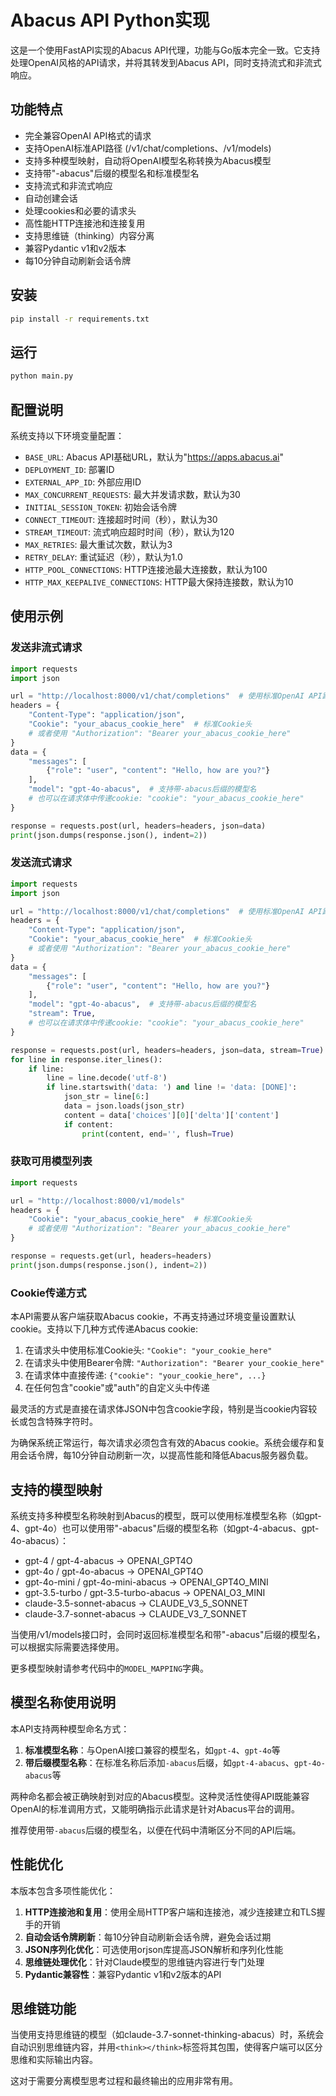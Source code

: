 # Abacus API Python实现

这是一个使用FastAPI实现的Abacus API代理，功能与Go版本完全一致。它支持处理OpenAI风格的API请求，并将其转发到Abacus API，同时支持流式和非流式响应。

## 功能特点

- 完全兼容OpenAI API格式的请求
- 支持OpenAI标准API路径 (/v1/chat/completions、/v1/models)
- 支持多种模型映射，自动将OpenAI模型名称转换为Abacus模型
- 支持带"-abacus"后缀的模型名和标准模型名
- 支持流式和非流式响应
- 自动创建会话
- 处理cookies和必要的请求头
- 高性能HTTP连接池和连接复用
- 支持思维链（thinking）内容分离
- 兼容Pydantic v1和v2版本
- 每10分钟自动刷新会话令牌

## 安装

```bash
pip install -r requirements.txt
```

## 运行

```bash
python main.py
```

## 配置说明

系统支持以下环境变量配置：

- `BASE_URL`: Abacus API基础URL，默认为"https://apps.abacus.ai"
- `DEPLOYMENT_ID`: 部署ID
- `EXTERNAL_APP_ID`: 外部应用ID
- `MAX_CONCURRENT_REQUESTS`: 最大并发请求数，默认为30
- `INITIAL_SESSION_TOKEN`: 初始会话令牌
- `CONNECT_TIMEOUT`: 连接超时时间（秒），默认为30
- `STREAM_TIMEOUT`: 流式响应超时时间（秒），默认为120
- `MAX_RETRIES`: 最大重试次数，默认为3
- `RETRY_DELAY`: 重试延迟（秒），默认为1.0
- `HTTP_POOL_CONNECTIONS`: HTTP连接池最大连接数，默认为100
- `HTTP_MAX_KEEPALIVE_CONNECTIONS`: HTTP最大保持连接数，默认为10

## 使用示例

### 发送非流式请求

```python
import requests
import json

url = "http://localhost:8000/v1/chat/completions"  # 使用标准OpenAI API路径
headers = {
    "Content-Type": "application/json",
    "Cookie": "your_abacus_cookie_here"  # 标准Cookie头
    # 或者使用 "Authorization": "Bearer your_abacus_cookie_here"
}
data = {
    "messages": [
        {"role": "user", "content": "Hello, how are you?"}
    ],
    "model": "gpt-4o-abacus",  # 支持带-abacus后缀的模型名
    # 也可以在请求体中传递cookie: "cookie": "your_abacus_cookie_here"
}

response = requests.post(url, headers=headers, json=data)
print(json.dumps(response.json(), indent=2))
```

### 发送流式请求

```python
import requests
import json

url = "http://localhost:8000/v1/chat/completions"  # 使用标准OpenAI API路径
headers = {
    "Content-Type": "application/json",
    "Cookie": "your_abacus_cookie_here"  # 标准Cookie头
    # 或者使用 "Authorization": "Bearer your_abacus_cookie_here"
}
data = {
    "messages": [
        {"role": "user", "content": "Hello, how are you?"}
    ],
    "model": "gpt-4o-abacus",  # 支持带-abacus后缀的模型名
    "stream": True,
    # 也可以在请求体中传递cookie: "cookie": "your_abacus_cookie_here"
}

response = requests.post(url, headers=headers, json=data, stream=True)
for line in response.iter_lines():
    if line:
        line = line.decode('utf-8')
        if line.startswith('data: ') and line != 'data: [DONE]':
            json_str = line[6:]
            data = json.loads(json_str)
            content = data['choices'][0]['delta']['content']
            if content:
                print(content, end='', flush=True)
```

### 获取可用模型列表

```python
import requests

url = "http://localhost:8000/v1/models"
headers = {
    "Cookie": "your_abacus_cookie_here"  # 标准Cookie头
    # 或者使用 "Authorization": "Bearer your_abacus_cookie_here"
}

response = requests.get(url, headers=headers)
print(json.dumps(response.json(), indent=2))
```

### Cookie传递方式

本API需要从客户端获取Abacus cookie，不再支持通过环境变量设置默认cookie。支持以下几种方式传递Abacus cookie:

1. 在请求头中使用标准Cookie头: `"Cookie": "your_cookie_here"`
2. 在请求头中使用Bearer令牌: `"Authorization": "Bearer your_cookie_here"`
3. 在请求体中直接传递: `{"cookie": "your_cookie_here", ...}`
4. 在任何包含"cookie"或"auth"的自定义头中传递

最灵活的方式是直接在请求体JSON中包含cookie字段，特别是当cookie内容较长或包含特殊字符时。

为确保系统正常运行，每次请求必须包含有效的Abacus cookie。系统会缓存和复用会话令牌，每10分钟自动刷新一次，以提高性能和降低Abacus服务器负载。

## 支持的模型映射

系统支持多种模型名称映射到Abacus的模型，既可以使用标准模型名称（如gpt-4、gpt-4o）也可以使用带"-abacus"后缀的模型名称（如gpt-4-abacus、gpt-4o-abacus）：

- gpt-4 / gpt-4-abacus → OPENAI_GPT4O
- gpt-4o / gpt-4o-abacus → OPENAI_GPT4O
- gpt-4o-mini / gpt-4o-mini-abacus → OPENAI_GPT4O_MINI
- gpt-3.5-turbo / gpt-3.5-turbo-abacus → OPENAI_O3_MINI
- claude-3.5-sonnet-abacus → CLAUDE_V3_5_SONNET
- claude-3.7-sonnet-abacus → CLAUDE_V3_7_SONNET

当使用/v1/models接口时，会同时返回标准模型名和带"-abacus"后缀的模型名，可以根据实际需要选择使用。

更多模型映射请参考代码中的`MODEL_MAPPING`字典。

## 模型名称使用说明

本API支持两种模型命名方式：

1. **标准模型名称**：与OpenAI接口兼容的模型名，如`gpt-4`、`gpt-4o`等
2. **带后缀模型名称**：在标准名称后添加`-abacus`后缀，如`gpt-4-abacus`、`gpt-4o-abacus`等

两种命名都会被正确映射到对应的Abacus模型。这种灵活性使得API既能兼容OpenAI的标准调用方式，又能明确指示此请求是针对Abacus平台的调用。

推荐使用带`-abacus`后缀的模型名，以便在代码中清晰区分不同的API后端。

## 性能优化

本版本包含多项性能优化：

1. **HTTP连接池和复用**：使用全局HTTP客户端和连接池，减少连接建立和TLS握手的开销
2. **自动会话令牌刷新**：每10分钟自动刷新会话令牌，避免会话过期
3. **JSON序列化优化**：可选使用orjson库提高JSON解析和序列化性能
4. **思维链处理优化**：针对Claude模型的思维链内容进行专门处理
5. **Pydantic兼容性**：兼容Pydantic v1和v2版本的API

## 思维链功能

当使用支持思维链的模型（如claude-3.7-sonnet-thinking-abacus）时，系统会自动识别思维链内容，并用`<think></think>`标签将其包围，使得客户端可以区分思维和实际输出内容。

这对于需要分离模型思考过程和最终输出的应用非常有用。
